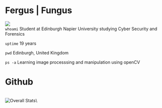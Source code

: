 # Fergus | Fungus
![](https://komarev.com/ghpvc/?username=Quickmotions&color=red) \
`whoami` Student at Edinburgh Napier University studying Cyber Security and Forensics

`uptime` 19 years

`pwd` Edinburgh, United Kingdom

`ps -a` Learning image processsing and manipulation using openCV


# Github
\
![Overall Stats](https://github-readme-stats.vercel.app/api?username=Quickmotions&count_private=true&show_icons=true&hide=contribs&theme=dark&border_color=61594c)\



